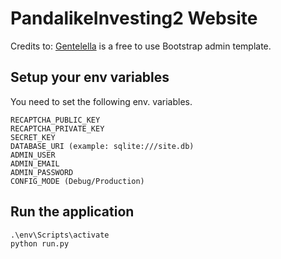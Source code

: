 # PandalikeInvesting2 Website

Credits to:
[Gentelella](https://github.com/puikinsh/gentelella) is a free to use Bootstrap admin template.


## Setup your env variables
You need to set the following env. variables.

    RECAPTCHA_PUBLIC_KEY
    RECAPTCHA_PRIVATE_KEY
    SECRET_KEY
    DATABASE_URI (example: sqlite:///site.db)
    ADMIN_USER
    ADMIN_EMAIL
    ADMIN_PASSWORD
    CONFIG_MODE (Debug/Production)
 
## Run the application
    .\env\Scripts\activate
    python run.py






